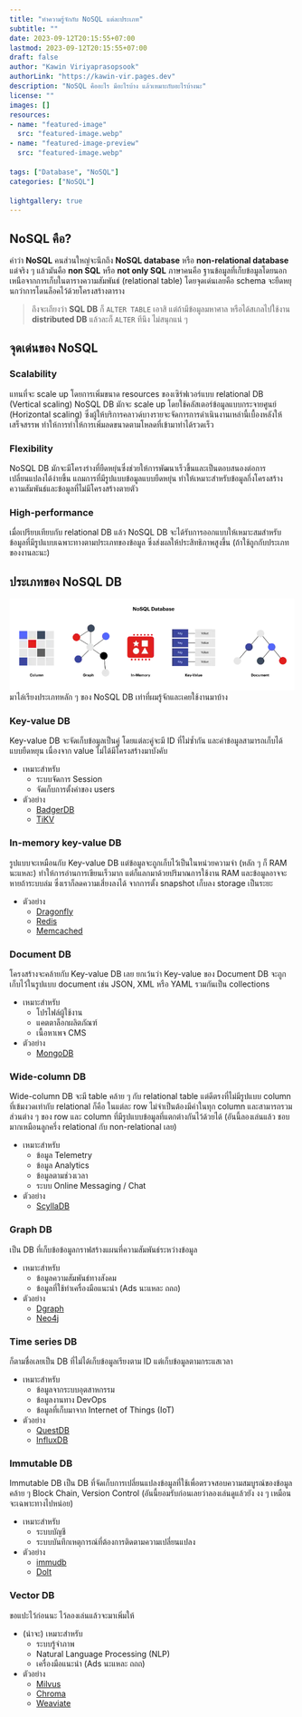 ```yaml
---
title: "ทำความรู้จักกับ NoSQL แต่ละประเภท"
subtitle: ""
date: 2023-09-12T20:15:55+07:00
lastmod: 2023-09-12T20:15:55+07:00
draft: false
author: "Kawin Viriyaprasopsook"
authorLink: "https://kawin-vir.pages.dev"
description: "NoSQL คืออะไร มีอะไรบ้าง แล้วเหมาะกับอะไรบ้างนะ"
license: ""
images: []
resources:
- name: "featured-image"
  src: "featured-image.webp"
- name: "featured-image-preview"
  src: "featured-image.webp"

tags: ["Database", "NoSQL"]
categories: ["NoSQL"]

lightgallery: true
---
```


<!--more-->

## NoSQL คือ?
คำว่า **NoSQL** คนส่วนใหญ่จะนึกถึง **NoSQL database** หรือ **non-relational database** แต่จริง ๆ แล้วมันคือ **non SQL** หรือ **not only SQL** ภาษาคนคือ ฐานข้อมูลที่เก็บข้อมูลโดยนอกเหนือจากการเก็บในตารางความสัมพันธ์ (relational table) โดยจุดเด่นเลยคือ schema จะยืดหยุนกว่าการโดนล็อคไว้ด้วยโครงสร้างตาราง
> ถึงจะเถียงว่า **SQL DB** ก็ `ALTER TABLE` เอาสิ แต่ถ้ามีข้อมูลมหาศาล หรือได้สเกลไปใช้งาน **distributed DB** แล้วละก็ `ALTER` ทีนึง ไม่สนุกแน่ ๆ

## จุดเด่นของ NoSQL
### Scalability
แทนที่จะ scale up โดยการเพิ่มขนาด resources ของเซิร์ฟเวอร์แบบ relational DB (Vertical scaling) NoSQL DB มักจะ scale up โดยใช้คลัสเตอร์ข้อมูลแบบกระจายศูนย์ (Horizontal scaling) ซึ่งผู้ให้บริการคลาวด์บางรายจะจัดการการดำเนินงานเหล่านี้เบื้องหลังให้เสร็จสรรพ ทำให้การทำให้การเพิ่มลดขนาดตามโหลดที่เข้ามาทำได้รวดเร็ว
### Flexibility
NoSQL DB มักจะมีโครงร่างที่ยืดหยุ่นซึ่งช่วยให้การพัฒนาเร็วขึ้นและเป็นตอบสนองต่อการเปลี่ยนแปลงได้ง่ายขึ้น แถมการที่มีรูปแบบข้อมูลแบบยืดหยุ่น ทำให้เหมาะสำหรับข้อมูลกึ่งโครงสร้างความสัมพันธ์และข้อมูลที่ไม่มีโครงสร้างตายตัว
### High-performance
เมื่อเปรียบเทียบกับ relational DB แล้ว NoSQL DB จะได้รับการออกแบบให้เหมาะสมสำหรับข้อมูลที่มีรูปแบบเฉพาะทางตามประเภทของข้อมูล ซึ่งส่งผลให้ประสิทธิภาพสูงขึ้น (ถ้าใช้ถูกกับประเภทของงานละนะ)

## ประเภทของ NoSQL DB
![nosql_db_tpyes](img/nosql_db_tpyes.webp "nosql_db_tpyes")
มาไล่เรียงประเภทหลัก ๆ ของ NoSQL DB เท่าที่ผมรู้จักและเคยใช้งานมาบ้าง

### Key-value DB
Key-value DB จะจัดเก็บข้อมูลเป็นคู่ โดยแต่ละคู่จะมี ID ที่ไม่ซ้ำกัน และค่าข้อมูลสามารถเก็บได้แบบยืดหยุน เนื่องจาก value ไม่ได้มีโครงสร้างมาบังคับ
- เหมาะสำหรับ
  - ระบบจัดการ Session
  - จัดเก็บการตั้งค่าของ users
- ตัวอย่าง
  - [BadgerDB](https://github.com/dgraph-io/badger)
  - [TiKV](https://github.com/tikv/tikv)

### In-memory key-value DB
รูปแบบจะเหมือนกับ Key-value DB แต่ข้อมูลจะถูกเก็บไว้เป็นในหน่วยความจำ (หลัก ๆ ก็ RAM นะแหละ) ทำให้การอ่านการเขียนเร็วมาก แต่ก็แลกมาด้วยปริมาณการใช้งาน RAM และข้อมูลอาจจะหายถ้าระบบล่ม ซึ่งเราก็ลดความเสี่ยงลงได้ จากการตั้ง snapshot เก็บลง storage เป็นระยะ
- ตัวอย่าง
  - [Dragonfly](https://github.com/dragonflydb/dragonfly)
  - [Redis](https://github.com/redis/redis)
  - [Memcached](https://github.com/memcached/memcached)

### Document DB
โครงสร้างจะคล้ายกับ Key-value DB เลย ยกเว้นว่า Key-value ของ Document DB จะถูกเก็บไว้ในรูปแบบ document เช่น JSON, XML หรือ YAML รวมกันเป็น collections
- เหมาะสำหรับ
  - โปรไฟล์ผู้ใช้งาน
  - แคตตาล็อกผลิตภัณฑ์
  - เนื้อหาเพจ CMS
- ตัวอย่าง
  - [MongoDB](https://github.com/mongodb/mongo)

### Wide-column DB
Wide-column DB จะมี table คล้าย ๆ กับ relational table แต่ดีตรงที่ไม่มีรูปแบบ column ที่เข้มงวดเท่ากับ relational ก็คือ ในแต่ละ row ไม่จำเป็นต้องมีค่าในทุก column และสามารถรวมส่วนต่าง ๆ ของ row และ column ที่มีรูปแบบข้อมูลที่แตกต่างกันไว้ด้วยได้ (อันนี้ลองเล่นแล้ว ชอบมากเหมือนลูกครึ่ง relational กับ non-relational เลย)
- เหมาะสำหรับ
  - ข้อมูล Telemetry
  - ข้อมูล Analytics
  - ข้อมูลตามช่วงเวลา
  - ระบบ Online Messaging / Chat
- ตัวอย่าง
  - [ScyllaDB](https://github.com/scylladb/scylladb)

### Graph DB
เป็น DB ที่เก็บข้อข้อมูลกราฟสร้างแผนที่ความสัมพันธ์ระหว่างข้อมูล
- เหมาะสำหรับ
  - ข้อมูลความสัมพันธ์ทางสังคม
  - ข้อมูลที่ใช้ทำเครื่องมือแนะนำ (Ads นะแหละ ถถถ)
- ตัวอย่าง
  - [Dgraph](https://github.com/dgraph-io/dgraph)
  - [Neo4j](https://github.com/neo4j/neo4j)

### Time series DB
ก็ตามชื่อเลยเป็น DB ที่ไม่ได้เก็บข้อมูลเรียงตาม ID แต่เก็บข้อมูลตามกระแสเวลา
- เหมาะสำหรับ
  - ข้อมูลจากระบบอุตสาหกรรม
  - ข้อมูลงานทาง DevOps
  - ข้อมูลที่เก็บมาจาก Internet of Things (IoT)
- ตัวอย่าง
  - [QuestDB](https://github.com/questdb/questdb)
  - [InfluxDB](https://github.com/influxdata/influxdb)

### Immutable DB
Immutable DB เป็น DB ที่จัดเก็บการเปลี่ยนแปลงข้อมูลที่ใช้เพื่อตรวจสอบความสมบูรณ์ของข้อมูล คล้าย ๆ Block Chain, Version Control (อันนี้ยอมรับก่อนเลยว่าลองเล่นดูแล้วยัง งง ๆ เหมือนจะเฉพาะทางไปหน่อย)
- เหมาะสำหรับ
  - ระบบบัญชี
  - ระบบบันทึกเหตุการณ์ที่ต้องการติดตามความเปลี่ยนแปลง
- ตัวอย่าง
  - [immudb](https://github.com/codenotary/immudb)
  - [Dolt](https://github.com/dolthub/dolt)

### Vector DB
ขอแปะไว้ก่อนนะ ไว้ลองเล่นแล้วจะมาเพิ่มให้
- (น่าจะ) เหมาะสำหรับ
  - ระบบรู้จำภาพ
  - Natural Language Processing (NLP)
  - เครื่องมือแนะนำ (Ads นะแหละ ถถถ)
- ตัวอย่าง
  - [Milvus](https://github.com/milvus-io/milvus)
  - [Chroma](https://github.com/chroma-core/chroma)
  - [Weaviate](https://github.com/weaviate/weaviate) 